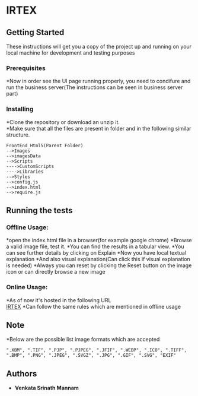 # IRTEX

## Getting Started

These instructions will get you a copy of the project up and running on your local machine for development and testing purposes


### Prerequisites

*Now in order see the UI page running properly, you need to condifure and run the business server(The instructions can be seen in business server part)  

### Installing

*Clone the repository or download an unzip it.    
*Make sure that all the files are present in folder and in the following similar structure.  

```
FrontEnd_Html5(Parent Folder)
-->Images  
-->imagesData  
-->Scripts  
---->CustomScripts
---->Libraries
-->Styles  
-->config.js  
-->index.html  
-->require.js  
```

## Running the tests

### Offline Usage:

*open the index.html file in a browser(for example google chrome)
*Browse a valid image file, test it. 
*You can find the results in a tabular view.
*You can see further details by clicking on Explain
*Now you have local textual explanation
*And also visual explanation(Can click this if visual explanation is needed)
*Always you can reset by clicking the Reset button on the image icon or can directly browse a new image

### Online Usage:

*As of now it's hosted in the following URL  
[IRTEX](https://irtex.azurewebsites.net/) 
*Can follow the same rules which are mentioned in offline usage


## Note

*Below are the possible list image formats which are accepted

```
".XBM", ".TIF", ".PJP", ".PJPEG", ".JFIF", ".WEBP", ".ICO", ".TIFF", ".BMP", ".PNG", ".JPEG", ".SVGZ", ".JPG", ".GIF", ".SVG", "EXIF"
```

## Authors

* **Venkata Srinath Mannam**

